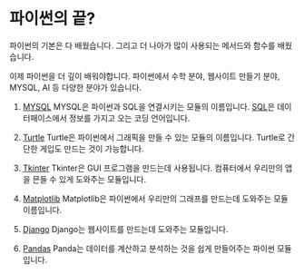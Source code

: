 # 파이썬의 끝?
파이썬의 기본은 다 배웠습니다. 그리고 더 나아가 많이 사용되는 메서드와 함수를 배웠습니다.

이제 파이썬을 더 깊이 배워야합니다. 파이썬에서 수학 분야, 웹사이트 만들기 분야, MYSQL,  AI 등 다양한 분야가 있습니다.

1. [MYSQL](https://www.w3schools.com/python/python_mysql_getstarted.asp)
MYSQL은 파이썬과 SQL을 연결시키는 모듈의 이름입니다. [SQL](https://www.w3schools.com/sql/default.asp)은 데이터패이스에서 정보를 가지고 오는 코딩 언어입니다.

2. [Turtle](./turtle.md)
Turtle은 파이썬에서 그래픽을 만들 수 있는 모듈의 이름입니다. Turtle로 간단한 게입도 만드는 것이 가능합니다.

3. [Tkinter](https://realpython.com/python-gui-tkinter/)
Tkinter은 GUI 프로그램을 만드는데 사용됩니다. 컴퓨터에서 우리만의 앱을 믄들 수 있게 도와주는 모듈입니다.

4. [Matplotlib](./matplotlib)
Matplotlib은 파이썬에서 우리만의 그래프를 만드는데 도와주는 모듈 이름입니다.

5. [Django](https://docs.djangoproject.com/en/3.2/)
Django는 웹사이트를 만드는데 도와주는 모듈입니다.

6. [Pandas](https://www.w3schools.com/python/pandas/default.asp)
Panda는 데이터를 계산하고 분석하는 것을 쉽게 만들어주는 파이썬 모듈입니다.
